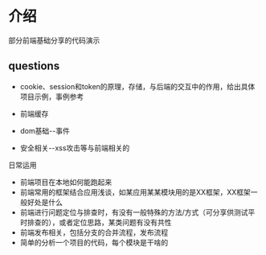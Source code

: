 # 介绍
部分前端基础分享的代码演示


## questions
* cookie、session和token的原理，存储，与后端的交互中的作用，给出具体项目示例，事例参考

* 前端缓存
* dom基础--事件
* 安全相关--xss攻击等与前端相关的


日常运用
* 前端项目在本地如何能跑起来
* 前端常用的框架结合应用浅谈，如某应用某某模块用的是XX框架，XX框架一般好处是什么
* 前端进行问题定位与排查时，有没有一般特殊的方法/方式（可分享供测试平时排查的），或者定位思路，某类问题有没有共性
* 前端发布相关，包括分支的合并流程，发布流程
* 简单的分析一个项目的代码，每个模块是干啥的
